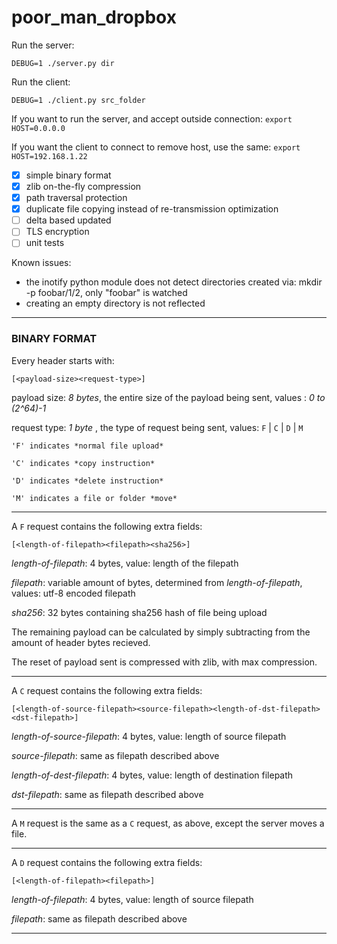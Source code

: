 # poor_man_dropbox

Run the server:

`DEBUG=1 ./server.py dir`

Run the client:

`DEBUG=1 ./client.py src_folder`

If you want to run the server, and accept outside connection: `export HOST=0.0.0.0`

If you want the client to connect to remove host, use the same: `export HOST=192.168.1.22`

- [x] simple binary format
- [x] zlib on-the-fly compression
- [x] path traversal protection
- [x] duplicate file copying instead of re-transmission optimization
- [ ] delta based updated
- [ ] TLS encryption
- [ ] unit tests

Known issues:

- the inotify python module does not detect directories created via: mkdir -p foobar/1/2, only "foobar" is watched
- creating an empty directory is not reflected

---

### BINARY FORMAT

Every header starts with:

    [<payload-size><request-type>]

payload size: *8 bytes*, the entire size of the payload being sent, values : *0 to (2^64)-1*

request type: *1 byte* , the type of request being sent, values: `F` | `C` | `D` | `M`

    'F' indicates *normal file upload*

    'C' indicates *copy instruction*
    
    'D' indicates *delete instruction*

    'M' indicates a file or folder *move*

---

A `F` request contains the following extra fields:
    
    [<length-of-filepath><filepath><sha256>]

*length-of-filepath*: 4 bytes, value: length of the filepath

*filepath*: variable amount of bytes, determined from *length-of-filepath*, values: utf-8 encoded filepath

*sha256*: 32 bytes containing sha256 hash of file being upload


The remaining payload can be calculated by simply subtracting <payload-size> from the amount of header bytes recieved.

The reset of payload sent is compressed with zlib, with max compression.

--- 

A `C` request contains the following extra fields:
    
    [<length-of-source-filepath><source-filepath><length-of-dst-filepath><dst-filepath>]

*length-of-source-filepath*: 4 bytes, value: length of source filepath

*source-filepath*: same as filepath described above 

*length-of-dest-filepath*: 4 bytes, value: length of destination filepath

*dst-filepath*: same as filepath described above 

--- 

A `M` request is the same as a `C` request, as above, except the server moves a file. 

---

A `D` request contains the following extra fields:
    
    [<length-of-filepath><filepath>]

*length-of-filepath*: 4 bytes, value: length of source filepath

*filepath*: same as filepath described above 

---


